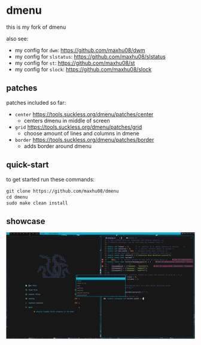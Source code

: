 # dmenu

this is my fork of dmenu

also see:

- my config for `dwm`: https://github.com/maxhu08/dwm
- my config for `slstatus`: https://github.com/maxhu08/slstatus
- my config for `st`: https://github.com/maxhu08/st
- my config for `slock`: https://github.com/maxhu08/slock

## patches

patches included so far:

- `center` https://tools.suckless.org/dmenu/patches/center
  - centers dmenu in middle of screen
- `grid` https://tools.suckless.org/dmenu/patches/grid
  - choose amount of lines and columns in dmene
- `border` https://tools.suckless.org/dmenu/patches/border
  - adds border around dmenu

## quick-start

to get started run these commands:

```
git clone https://github.com/maxhu08/dmenu
cd dmenu
sudo make clean install
```

## showcase

![1](./screenshots/1.png)

